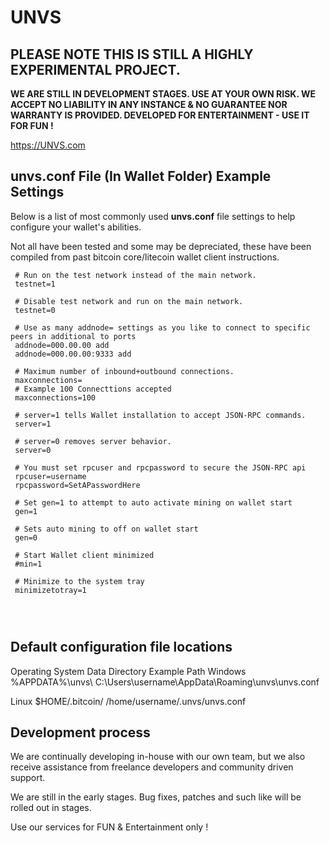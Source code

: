 UNVS 
=============

<b>PLEASE NOTE THIS IS STILL A HIGHLY EXPERIMENTAL PROJECT. 
----------------
WE ARE STILL IN DEVELOPMENT STAGES. USE AT YOUR OWN RISK. WE ACCEPT NO LIABILITY IN ANY INSTANCE & NO GUARANTEE NOR WARRANTY IS PROVIDED. DEVELOPED FOR ENTERTAINMENT - USE IT FOR FUN !</b>

https://UNVS.com


unvs.conf File (In Wallet Folder) Example Settings
----------------

Below is a list of most commonly used **unvs.conf** file settings to help configure your wallet's abilities.

Not all have been tested and some may be depreciated, these have been compiled from past bitcoin core/litecoin wallet client instructions.

```
 # Run on the test network instead of the main network.
 testnet=1
 
 # Disable test network and run on the main network.
 testnet=0
 
 # Use as many addnode= settings as you like to connect to specific peers in additional to ports
 addnode=000.00.00 add
 addnode=000.00.00:9333 add

 # Maximum number of inbound+outbound connections.
 maxconnections=
 # Example 100 Connecttions accepted
 maxconnections=100
 
 # server=1 tells Wallet installation to accept JSON-RPC commands.
 server=1
 
 # server=0 removes server behavior.
 server=0
 
 # You must set rpcuser and rpcpassword to secure the JSON-RPC api
 rpcuser=username
 rpcpassword=SetAPasswordHere
 
 # Set gen=1 to attempt to auto activate mining on wallet start
 gen=1
 
 # Sets auto mining to off on wallet start
 gen=0
 
 # Start Wallet client minimized
 #min=1
 
 # Minimize to the system tray
 minimizetotray=1
 
 
 
```

Default configuration file locations
-----------------------------------

Operating System	Data Directory	Example Path
Windows	%APPDATA%\unvs\	
C:\Users\username\AppData\Roaming\unvs\unvs.conf

Linux	$HOME/.bitcoin/	/home/username/.unvs/unvs.conf



Development process
-------------------

We are continually developing in-house with our own team, but we also receive assistance from freelance developers and community driven support.

We are still in the early stages. Bug fixes, patches and such like will be rolled out in stages. 

Use our services for FUN & Entertainment only !
